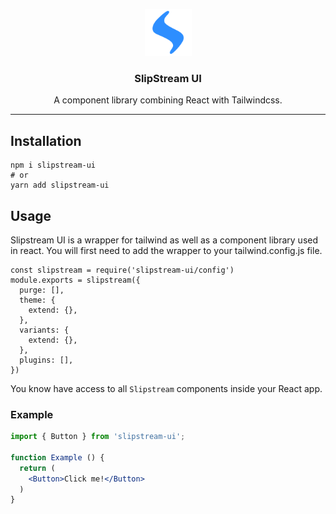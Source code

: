 <p align="center">
  <a href="slipstream-ui.netlify.app">
    <img src="slipstream.svg" height="75">
  </a>
</p>
<h3 align="center">
  <b>SlipStream UI</b>
</h3>
<p align="center">
  A component library combining React with Tailwindcss.
</p>
<hr/>

## Installation

```
npm i slipstream-ui
# or
yarn add slipstream-ui
```

## Usage

Slipstream UI is a wrapper for tailwind as well as a component library used in react. You will first need to add the wrapper to your tailwind.config.js file.

```
const slipstream = require('slipstream-ui/config')
module.exports = slipstream({
  purge: [],
  theme: {
    extend: {},
  },
  variants: {
    extend: {},
  },
  plugins: [],
})
```

You know have access to all `Slipstream` components inside your React app.

### Example

``` jsx
import { Button } from 'slipstream-ui';

function Example () {
  return (
    <Button>Click me!</Button>
  )
}
```